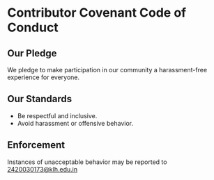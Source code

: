 # Contributor Covenant Code of Conduct

## Our Pledge
We pledge to make participation in our community a harassment-free experience for everyone.

## Our Standards
- Be respectful and inclusive.
- Avoid harassment or offensive behavior.

## Enforcement
Instances of unacceptable behavior may be reported to 2420030173@klh.edu.in
